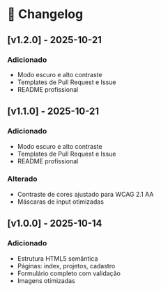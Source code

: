 # 📌 Changelog

## [v1.2.0] - 2025-10-21
### Adicionado
- Modo escuro e alto contraste
- Templates de Pull Request e Issue
- README profissional

## [v1.1.0] - 2025-10-21
### Adicionado
- Modo escuro e alto contraste
- Templates de Pull Request e Issue
- README profissional

### Alterado
- Contraste de cores ajustado para WCAG 2.1 AA
- Máscaras de input otimizadas

## [v1.0.0] - 2025-10-14
### Adicionado
- Estrutura HTML5 semântica
- Páginas: index, projetos, cadastro
- Formulário completo com validação
- Imagens otimizadas
